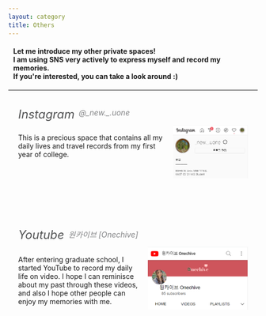 ```yaml
---
layout: category
title: Others
---
```


<div style="margin-left: 10px;">
	<h4>Let me introduce my other private spaces!<br>
	I am using SNS very actively to express myself and record my memories.<br>
	 If you're interested, you can take a look around :)
	</h4>
</div>
<hr>

<div>
	<div>
		<p style="color:#505152;float:left;font-size:170%;margin-left: 20px;margin-top: 20px">
			<i>Instagram</i>
		</p><br>
		<p style="color:#828385;font-size:110%;margin-top:5px;">
			<i>&nbsp;&nbsp;@_new._.uone</i>
		</p>
	</div>
	<div>
		<img src="../images/sns1.png" alt="Img" style="width:30%;height:30%;margin-right:20px;float:right;margin-left: 20px;">
		<p style="margin-left: 20px;">
			<br>
			This is a precious space that contains all my daily lives and travel records from my first year of college.
		</p>
	</div>
</div>

<div style="margin-top: 120px">
	<div>
		<p style="color:#505152;float:left;font-size:170%;margin-left: 20px;margin-top:20px;margin-bottom:5px;">
			<i>Youtube</i>
		</p><br>
		<p style="color:#828385;font-size:110%;margin-top:5px;">
			<i>&nbsp;&nbsp;원카이브 [Onechive]</i>
		</p>
	</div>
	<div>
		<img src="../images/sns2.png" alt="Img" style="width:40%;height:40%;margin-right:20px;float:right;margin-left: 20px;">
		<p style="margin-left: 20px;">
			<br>
			After entering graduate school, I started YouTube to record my daily life on video. I hope I can reminisce about my past through these videos, and also I hope other people can enjoy my memories with me.
		</p>
	</div>
</div>
